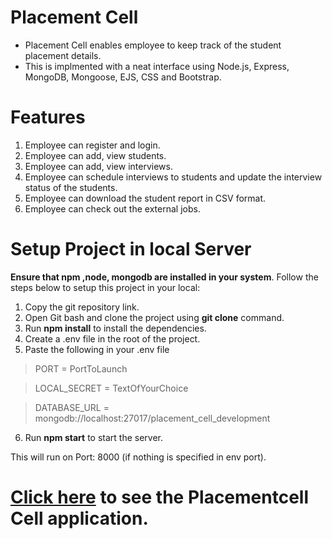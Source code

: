 # Placement Cell
* Placement Cell enables employee to keep track of the student placement details.
* This is implmented with a neat interface using Node.js, Express, MongoDB, Mongoose, EJS, CSS and Bootstrap.

# Features
1. Employee can register and login.
2. Employee can add, view students.
3. Employee can add, view interviews.
4. Employee can schedule interviews to students and update the interview status of the students.
5. Employee can download the student report in CSV format.
6. Employee can check out the external jobs. 

# Setup Project in local Server
**Ensure that npm ,node, mongodb are installed in your system**. Follow the steps below to setup this project in your local: 

1. Copy the git repository link.
2. Open Git bash and clone the project using **git clone** command.
3. Run **npm install** to install the dependencies.
4. Create a .env file in the root of the project.
5. Paste the following in your .env file

>PORT = PortToLaunch

>LOCAL_SECRET = TextOfYourChoice

>DATABASE_URL = mongodb://localhost:27017/placement_cell_development

6. Run **npm start** to start the server.

This will run on Port: 8000 (if nothing is specified in env port). 


# <a href="https://anu-placement-cell.herokuapp.com/" target="_blank">Click here</a> to see the Placementcell Cell application.
